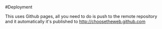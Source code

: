 #Deployment

This uses Github pages, all you need to do is push to the remote repository and it automatically it's published to http://choosetheweb.github.com